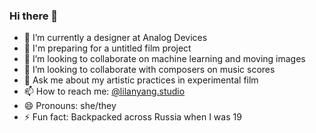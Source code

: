 ### Hi there 👋


- 🔭 I’m currently a designer at Analog Devices
- 🌱 I'm preparing for a untitled film project
- 👯 I’m looking to collaborate on machine learning and moving images
- 🤔 I’m looking to collaborate with composers on music scores
- 💬 Ask me about my artistic practices in experimental film
- 📫 How to reach me: [@lilanyang.studio](https://www.instagram.com/lilanyang.studio/)
- 😄 Pronouns: she/they
- ⚡ Fun fact: Backpacked across Russia when I was 19
